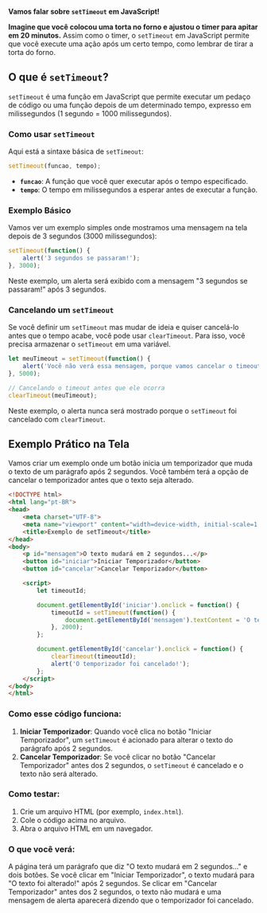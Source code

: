**Vamos falar sobre `setTimeout` em JavaScript!**

**Imagine que você colocou uma torta no forno e ajustou o timer para apitar em 20 minutos.** Assim como o timer, o `setTimeout` em JavaScript permite que você execute uma ação após um certo tempo, como lembrar de tirar a torta do forno.

## O que é `setTimeout`?

`setTimeout` é uma função em JavaScript que permite executar um pedaço de código ou uma função depois de um determinado tempo, expresso em milissegundos (1 segundo = 1000 milissegundos).

### Como usar `setTimeout`

Aqui está a sintaxe básica de `setTimeout`:

```javascript
setTimeout(funcao, tempo);
```

- **`funcao`**: A função que você quer executar após o tempo especificado.
- **`tempo`**: O tempo em milissegundos a esperar antes de executar a função.

### Exemplo Básico

Vamos ver um exemplo simples onde mostramos uma mensagem na tela depois de 3 segundos (3000 milissegundos):

```javascript
setTimeout(function() {
    alert('3 segundos se passaram!');
}, 3000);
```

Neste exemplo, um alerta será exibido com a mensagem "3 segundos se passaram!" após 3 segundos.

### Cancelando um `setTimeout`

Se você definir um `setTimeout` mas mudar de ideia e quiser cancelá-lo antes que o tempo acabe, você pode usar `clearTimeout`. Para isso, você precisa armazenar o `setTimeout` em uma variável.

```javascript
let meuTimeout = setTimeout(function() {
    alert('Você não verá essa mensagem, porque vamos cancelar o timeout!');
}, 5000);

// Cancelando o timeout antes que ele ocorra
clearTimeout(meuTimeout);
```

Neste exemplo, o alerta nunca será mostrado porque o `setTimeout` foi cancelado com `clearTimeout`.

## Exemplo Prático na Tela

Vamos criar um exemplo onde um botão inicia um temporizador que muda o texto de um parágrafo após 2 segundos. Você também terá a opção de cancelar o temporizador antes que o texto seja alterado.

```html
<!DOCTYPE html>
<html lang="pt-BR">
<head>
    <meta charset="UTF-8">
    <meta name="viewport" content="width=device-width, initial-scale=1.0">
    <title>Exemplo de setTimeout</title>
</head>
<body>
    <p id="mensagem">O texto mudará em 2 segundos...</p>
    <button id="iniciar">Iniciar Temporizador</button>
    <button id="cancelar">Cancelar Temporizador</button>

    <script>
        let timeoutId;

        document.getElementById('iniciar').onclick = function() {
            timeoutId = setTimeout(function() {
                document.getElementById('mensagem').textContent = 'O texto foi alterado!';
            }, 2000);
        };

        document.getElementById('cancelar').onclick = function() {
            clearTimeout(timeoutId);
            alert('O temporizador foi cancelado!');
        };
    </script>
</body>
</html>
```

### Como esse código funciona:

1. **Iniciar Temporizador**: Quando você clica no botão "Iniciar Temporizador", um `setTimeout` é acionado para alterar o texto do parágrafo após 2 segundos.
2. **Cancelar Temporizador**: Se você clicar no botão "Cancelar Temporizador" antes dos 2 segundos, o `setTimeout` é cancelado e o texto não será alterado.

### Como testar:

1. Crie um arquivo HTML (por exemplo, `index.html`).
2. Cole o código acima no arquivo.
3. Abra o arquivo HTML em um navegador.

### O que você verá:

A página terá um parágrafo que diz "O texto mudará em 2 segundos..." e dois botões. Se você clicar em "Iniciar Temporizador", o texto mudará para "O texto foi alterado!" após 2 segundos. Se clicar em "Cancelar Temporizador" antes dos 2 segundos, o texto não mudará e uma mensagem de alerta aparecerá dizendo que o temporizador foi cancelado.